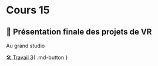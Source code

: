 # Cours 15

## 🚨 Présentation finale des projets de VR
Au grand studio   

[🛠️ Travail 3](./consignes/travail3.md){ .md-button } 

